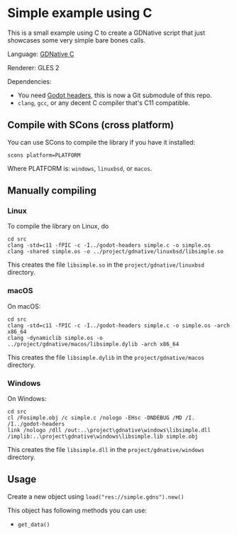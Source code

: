 # Simple example using C

This is a small example using C to create a GDNative script
that just showcases some very simple bare bones calls.

Language: [GDNative C](https://docs.godotengine.org/en/latest/tutorials/scripting/gdnative/index.html)

Renderer: GLES 2

Dependencies:
 * You need [Godot headers](https://github.com/godotengine/godot-headers),
   this is now a Git submodule of this repo.
 * `clang`, `gcc`, or any decent C compiler that's C11 compatible.

## Compile with SCons (cross platform)
You can use SCons to compile the library if you have it installed:

```
scons platform=PLATFORM
```

Where PLATFORM is: `windows`, `linuxbsd`, or `macos`.

## Manually compiling

### Linux
To compile the library on Linux, do

```
cd src
clang -std=c11 -fPIC -c -I../godot-headers simple.c -o simple.os
clang -shared simple.os -o ../project/gdnative/linuxbsd/libsimple.so
```

This creates the file `libsimple.so` in the `project/gdnative/linuxbsd` directory.


### macOS
On macOS:

```
cd src
clang -std=c11 -fPIC -c -I../godot-headers simple.c -o simple.os -arch x86_64
clang -dynamiclib simple.os -o ../project/gdnative/macos/libsimple.dylib -arch x86_64
```

This creates the file `libsimple.dylib` in the `project/gdnative/macos` directory.


### Windows
On Windows:

```
cd src
cl /Fosimple.obj /c simple.c /nologo -EHsc -DNDEBUG /MD /I. /I../godot-headers
link /nologo /dll /out:..\project\gdnative\windows\libsimple.dll /implib:..\project\gdnative\windows\libsimple.lib simple.obj
```

This creates the file `libsimple.dll` in the `project/gdnative/windows` directory.


## Usage

Create a new object using `load("res://simple.gdns").new()`

This object has following methods you can use:
 * `get_data()`
